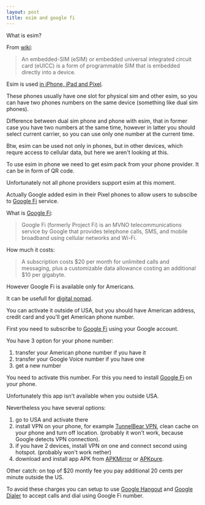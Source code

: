 ```yaml
---
layout: post
title: esim and google fi
---
```


What is esim?

From [wiki](https://en.wikipedia.org/wiki/SIM_card#Embedded-SIM):

> An embedded-SIM (eSIM) or embedded universal integrated circuit card (eUICC) is a form of programmable SIM that is embedded directly into a device.

Esim is used [in iPhone, iPad and Pixel](https://www.pocket-lint.com/phones/news/134640-what-is-an-esim-and-how-will-it-change-connected-devices-for-the-better).

These phones usually have one slot for physical sim and other esim, so you can have two phones numbers on the same device (something like dual sim phones).

Difference between dual sim phone and phone with esim, that in former case you have two numbers at the same time, however in latter you should select current carrier, so you can use only one number at the current time.

Btw, esim can be used not only in phones, but in other devices, which requre access to cellular data, but here we aren't looking at this.

To use esim in phone we need to get esim pack from your phone provider. It can be in form of QR code.

Unfortunately not all phone providers support esim at this moment.

Actually Google added esim in their Pixel phones to allow users to subscibe to [Google Fi](https://fi.google.com) service.

What is [Google Fi](https://en.wikipedia.org/wiki/Google_Fi):

> Google Fi (formerly Project Fi) is an MVNO telecommunications service by Google that provides telephone calls, SMS, and mobile broadband using cellular networks and Wi-Fi.

How much it costs:

> A subscription costs $20 per month for unlimited calls and messaging, plus a customizable data allowance costing an additional $10 per gigabyte. 

However Google Fi is available only for Americans.

It can be usefull for [digital nomad](https://medium.com/@panteliszirinis/project-fi-activating-internationally-and-using-it-as-a-digital-nomad-on-nexus-and-iphone-687b04f4cf32).

You can activate it outside of USA, but you should have American address, credit card and you'll get American phone number.

First you need to subscribe to [Google Fi](https://fi.google.com) using your Google account.

You have 3 option for your phone number:

1. transfer your American phone number if you have it
2. transfer your Google Voice number if you have one
3. get a new number

You need to activate this number. For this you need to install [Google Fi](https://play.google.com/store/apps/details?id=com.google.android.apps.tycho) on your phone.

Unfortunately this app isn't available when you outside USA.

Nevertheless you have several options:

1. go to USA and activate there
2. install VPN on your phone, for example [TunnelBear VPN](https://play.google.com/store/apps/details?id=com.tunnelbear.android), clean cache on your phone and turn off location. (probably it won't work, because Google detects VPN connection).
3. if you have 2 devices, install VPN on one and connect second using hotspot. (probably won't work nether)
4. download and install app APK from [APKMirror](https://www.apkmirror.com/) or [APKpure](https://apkpure.com/).

Other catch: on top of $20 montly fee you pay additional 20 cents per minute outside the US.

To avoid these charges you can setup to use [Google Hangout](https://play.google.com/store/apps/details?id=com.google.android.talk) and [Google Dialer](https://play.google.com/store/apps/details?id=com.google.android.dialer) to accept calls and dial using Google Fi number.
